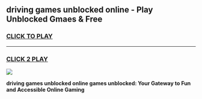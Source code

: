 
## driving games unblocked online - Play Unblocked Gmaes & Free
<h3>
<a href="https://news.freeplayer.one?title=driving_games_unblocked_online&ref=23F">CLICK TO PLAY</a></h3>
<hr>

<h3>
<a href="https://news.freeplayer.one?title=driving_games_unblocked_online&ref=23F">CLICK 2 PLAY</a>
  
</h3>

<a href="https://news.freeplayer.one?title=driving_games_unblocked_online&ref=23F/"><img src="https://clearcache.store/games.png"></a>


**driving games unblocked online games unblocked: Your Gateway to Fun and Accessible Online Gaming**
